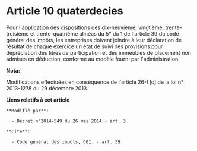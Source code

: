 # Article 10 quaterdecies

Pour l'application des dispositions des dix-neuvième, vingtième, trente-troisième et trente-quatrième alinéas du 5° du 1 de
l'article 39 du code général des impôts, les entreprises doivent joindre à leur déclaration de résultat de chaque exercice un
état de suivi des provisions pour dépréciation des titres de participation et des immeubles de placement non admises en
déduction, conforme au modèle fourni par l'administration.

**Nota:**

Modifications effectuées en conséquence de l'article 26-I [c] de la loi n° 2013-1278 du 29 décembre 2013.

**Liens relatifs à cet article**

	**Modifié par**:

	  - Décret n°2014-549 du 26 mai 2014 - art. 3

	**Cite**:

	  - Code général des impôts, CGI. - art. 39
